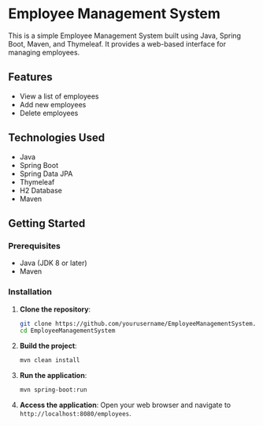 # Employee Management System

This is a simple Employee Management System built using Java, Spring Boot, Maven, and Thymeleaf. It provides a web-based interface for managing employees.

## Features
- View a list of employees
- Add new employees
- Delete employees

## Technologies Used
- Java
- Spring Boot
- Spring Data JPA
- Thymeleaf
- H2 Database
- Maven

## Getting Started

### Prerequisites
- Java (JDK 8 or later)
- Maven

### Installation
1. **Clone the repository**:
    ```bash
    git clone https://github.com/yourusername/EmployeeManagementSystem.git
    cd EmployeeManagementSystem
    ```

2. **Build the project**:
    ```bash
    mvn clean install
    ```

3. **Run the application**:
    ```bash
    mvn spring-boot:run
    ```

4. **Access the application**:
    Open your web browser and navigate to `http://localhost:8080/employees`.
